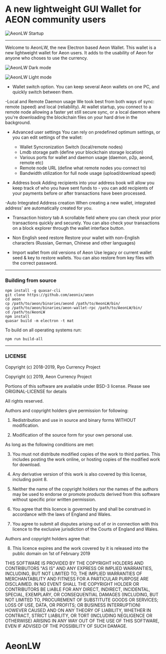 # A new lightweight GUI Wallet for AEON community users

![AeonLW Startup](https://github.com/BigslimVdub/AeonLW/blob/master/Images/App%20startup.png)

---

Welcome to AeonLW, the new Electron based Aeon Wallet. This wallet is a new lightweight wallet for Aeon users. It adds to the usability of Aeon for anyone who choses to use the currency.

![AeonLW Dark mode](https://github.com/BigslimVdub/AeonLW/blob/master/Images/AeonLW%20OSX%20Dark%20Mode.png)

![AeonLW Light mode](https://github.com/BigslimVdub/AeonLW/blob/master/Images/AeonLW%20OSX%20Light%20Mode.png)

- Wallet switch option.
You can keep several Aeon wallets on one PC, and quickly switch between them.

-Local and Remote Daemon usage
We took best from both ways of sync: remote (speed) and local (reliability). At wallet startup, you connect to a remote node allowing a faster yet still secure sync, or a local daemon where you're downloading the blockchain files on your hard drive in the background.

- Advanced user settings
You can rely on predefined optimum settings, or you can edit settings of the wallet:
  - Wallet Syncronization Switch (local/remote nodes)
  - Lmdb storage path (define your blockchain storage location)
  - Various ports for wallet and daemon usage (daemon, p2p, aeond, remote etc)
  - Remote node URL (define what remote nodes you connect to)
  - Bandwidth utilization for full node usage (upload/download speed)

-  Address book
Adding recipients into your address book will allow you keep track of who you have sent funds to - you can add recipients of your payments before or after transactions have been processed.

-Auto Integrated Address creation
When creating a new wallet, integrated address' are automatically created for you. 

- Transaction history tab
A scrollable field where you can check your prior transactions quickly and securely. You can also check your transactions on a block explorer through the wallet interface button.

- Non English seed restore
Restore your wallet with non-English characters (Russian, German, Chinese and other languages)

- Import wallet from old versions of Aeon
Use legacy or current wallet seed & key to restore wallets. You can also restore from key files with the correct password.

---

### Building from source

```
npm install -g quasar-cli
git clone https://github.com/aeonix/aeon
cd aeon
cp /path/to/aeon/binaries/aeond /path/to/AeonLW/bin/
cp /path/to/aeon/binaries/aeon-wallet-rpc /path/to/AeonLW/bin/
cd /path/to/AeonLW
npm install
quasar build -m electron -t mat
```
To build on all operating systems run:

```
npm run build-all
```

---

### LICENSE

Copyright (c) 2018-2019, Ryo Currency Project

Copyright (c) 2019, Aeon Currency Project

Portions of this software are available under BSD-3 license. Please see ORIGINAL-LICENSE for details

All rights reserved.

Authors and copyright holders give permission for following:

1. Redistribution and use in source and binary forms WITHOUT modification.

2. Modification of the source form for your own personal use.

As long as the following conditions are met:

3. You must not distribute modified copies of the work to third parties. This includes
   posting the work online, or hosting copies of the modified work for download.

4. Any derivative version of this work is also covered by this license, including point 8.

5. Neither the name of the copyright holders nor the names of the authors may be
   used to endorse or promote products derived from this software without specific
   prior written permission.

6. You agree that this licence is governed by and shall be construed in accordance
   with the laws of England and Wales.

7. You agree to submit all disputes arising out of or in connection with this licence
   to the exclusive jurisdiction of the Courts of England and Wales.

Authors and copyright holders agree that:

8. This licence expires and the work covered by it is released into the
   public domain on 1st of February 2019

THIS SOFTWARE IS PROVIDED BY THE COPYRIGHT HOLDERS AND CONTRIBUTORS "AS IS" AND ANY
EXPRESS OR IMPLIED WARRANTIES, INCLUDING, BUT NOT LIMITED TO, THE IMPLIED WARRANTIES OF
MERCHANTABILITY AND FITNESS FOR A PARTICULAR PURPOSE ARE DISCLAIMED. IN NO EVENT SHALL
THE COPYRIGHT HOLDER OR CONTRIBUTORS BE LIABLE FOR ANY DIRECT, INDIRECT, INCIDENTAL,
SPECIAL, EXEMPLARY, OR CONSEQUENTIAL DAMAGES (INCLUDING, BUT NOT LIMITED TO,
PROCUREMENT OF SUBSTITUTE GOODS OR SERVICES; LOSS OF USE, DATA, OR PROFITS; OR BUSINESS
INTERRUPTION) HOWEVER CAUSED AND ON ANY THEORY OF LIABILITY, WHETHER IN CONTRACT,
STRICT LIABILITY, OR TORT (INCLUDING NEGLIGENCE OR OTHERWISE) ARISING IN ANY WAY OUT OF
THE USE OF THIS SOFTWARE, EVEN IF ADVISED OF THE POSSIBILITY OF SUCH DAMAGE.

# AeonLW

